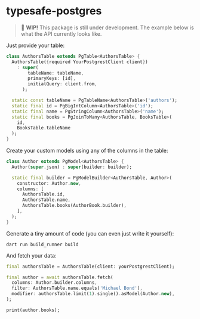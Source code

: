 # typesafe-postgres

> 🚧 **WIP!** This package is still under development. The example below is what the API currently looks like.

Just provide your table:
``` dart
class AuthorsTable extends PgTable<AuthorsTable> {
  AuthorsTable({required YourPostgrestClient client})
    : super(
        tableName: tableName,
        primaryKeys: [id],
        initialQuery: client.from,
      );

  static const tableName = PgTableName<AuthorsTable>('authors');
  static final id = PgBigIntColumn<AuthorsTable>('id');
  static final name = PgStringColumn<AuthorsTable>('name');
  static final books = PgJoinToMany<AuthorsTable, BooksTable>(
    id,
    BooksTable.tableName
  );
}

```

Create your custom models using any of the columns in the table:
``` dart
class Author extends PgModel<AuthorsTable> {
  Author(super.json) : super(builder: builder);

  static final builder = PgModelBuilder<AuthorsTable, Author>(
    constructor: Author.new,
    columns: [
      AuthorsTable.id,
      AuthorsTable.name,
      AuthorsTable.books(AuthorBook.builder),
    ],
  );
}
```

Generate a tiny amount of code (you can even just write it yourself):
``` shell
dart run build_runner build
```

And fetch your data:
``` dart
final authorsTable = AuthorsTable(client: yourPostgrestClient);

final author = await authorsTable.fetch(
  columns: Author.builder.columns,
  filter: AuthorsTable.name.equals('Michael Bond'),
  modifier: authorsTable.limit(1).single().asModel(Author.new),
);

print(author.books);
```
